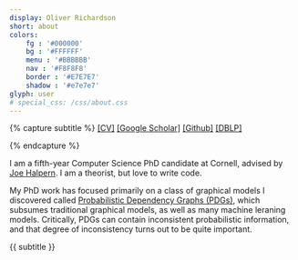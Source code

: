 ```yaml
---
display: Oliver Richardson
short: about
colors:
    fg : '#000000'
    bg : '#FFFFFF'
    menu : '#BBBBBB'
    nav : '#F8F8F8'
    border : '#E7E7E7'
    shadow : '#e7e7e7'
glyph: user
# special_css: /css/about.css
---
```


{% capture subtitle %}
[[CV]](/files/cv.pdf)
[[Google Scholar]](https://scholar.google.com/citations?user=5_yI4jIAAAAJ)
[[Github]](https://github.com/orichardson)
[[DBLP]](https://dblp.org/pid/281/7499.html)
<!-- [[Twitter]]()
[[Instagram]]() -->
{% endcapture %}


I am a fifth-year Computer Science PhD candidate at Cornell, advised by 
[Joe Halpern](http://www.cs.cornell.edu/home/halpern).
I am a theorist, but love to write code.
 <!-- with broad mathematical and scientific training. -->

<!-- I have broad interests and broad technical expertise. -->

My PhD work has focused primarily on a class of graphical models I discovered called
[Probabilistic Dependency Graphs (PDGs)](https://orichardson.github.io/pdg/), which 
subsumes traditional graphical models, as well as many machine leraning models. 
Critically, PDGs can contain inconsistent probabilistic information, and that degree of inconsistency
turns out to be quite important.

{{ subtitle }}


